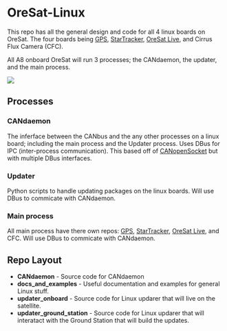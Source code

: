 # OreSat-Linux
This repo has all the general design and code for all 4 linux boards on OreSat. The four boards being [GPS], [StarTracker], [OreSat Live], and Cirrus Flux Camera (CFC).

All A8 onboard OreSat will run 3 processes; the CANdaemon, the updater, and the main process.

![](https://github.com/oresat/oresat-linux/blob/master/CANdaemon/docs/OreSatLinuxDiagram.jpg)

## Processes
### CANdaemon
The inferface between the CANbus and the any other processes on a linux board; including the main process and the Updater process. Uses DBus for IPC (inter-process communication). This based off of [CANopenSocket] but with multiple DBus interfaces.

### Updater
Python scripts to handle updating packages on the linux boards. Will use DBus to commicate with CANdaemon.

### Main process
All main process have there own repos: [GPS], [StarTracker], [OreSat Live], and CFC. Will use DBus to commicate with CANdaemon.

## Repo Layout 
- **CANdaemon** - Source code for CANdaemon
- **docs_and_examples** - Useful documentation and examples for general Linux stuff.
- **updater_onboard** - Source code for Linux updarer that will live on the satellite.
- **updater_ground_station** - Source code for Linux updarer that will interatact with the Ground Station that will build the updates.

<!-- Other oresat repos -->
[GPS]:https://github.com/oresat/oresat-gps-software
[StarTracker]:https://github.com/oresat/oresat-star-tracker
[OreSat Live]:https://github.com/oresat/oresat-dxwifi-software

<!-- Other repos -->
[CANopenSocket]:https://github.com/CANopenNode/CANopenSocket
